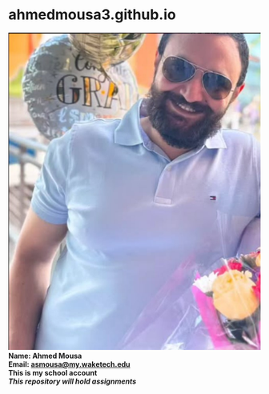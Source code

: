 # ahmedmousa3.github.io  
  
  ![photo](me.jpg)
**Name: Ahmed Mousa**  
**Email: asmousa@my.waketech.edu**  
**This is my school account**  
**_This repository will hold assignments_**

